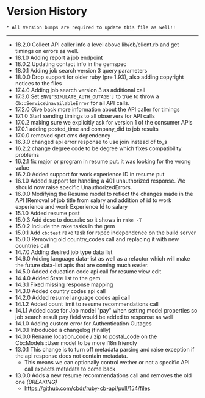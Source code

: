 Version History
====
    * All Version bumps are required to update this file as well!!
----

* 18.2.0 Collect API caller info a level above lib/cb/client.rb and get timings on errors as well.
* 18.1.0 Adding report a job endpoint
* 18.0.2 Updating contact info in the gemspec
* 18.0.1 Adding job search version 3 query parameters
* 18.0.0 Drop support for older ruby (pre 1.93), also adding copyright notices to the files
* 17.4.0 Adding job search version 3 as additional call
* 17.3.0 Set `ENV['SIMULATE_AUTH_OUTAGE']` to true to throw a `Cb::ServiceUnavailableError` for all API calls.
* 17.2.0 Give back more information about the API caller for timings
* 17.1.0 Start sending timings to all observers for API calls
* 17.0.2 making sure we explicitly ask for version 1 of the consumer APIs
* 17.0.1 adding posted_time and company_did to job results
* 17.0.0 removed spot cms dependency
* 16.3.0 changed api error response to use join instead of to_s
* 16.2.2 change degree code to be degree which fixes compatibility problems
* 16.2.1 fix major or program in resume put. it was looking for the wrong value
* 16.2.0 Added support for work experience ID in resume put
* 16.1.0 Added support for handling a 401 unauthorized response. We should now raise specific UnauthorizedErrors.
* 16.0.0 Modifying the Resume model to reflect the changes made in the API (Removal of job title from salary and
        addition of id to work experience and work Experience Id to salary
* 15.1.0 Added resume post
* 15.0.3 Add desc to doc.rake so it shows in `rake -T`
* 15.0.2 Include the rake tasks in the gem
* 15.0.1 Add `cb:test` rake task for rspec independence on the build server
* 15.0.0 Removing old country_codes call and replacing it with new countries call
* 14.7.0 Adding desired job type data list
* 14.6.0 Adding language data-list as well as a refactor which will make the future
         data-list apis that are coming much easier.
* 14.5.0 Added education code api call for resume view edit
* 14.4.0 Added State list to the gem
* 14.3.1 Fixed missing response mapping
* 14.3.0 Added country codes api call
* 14.2.0 Added resume language codes api call
* 14.1.2 Added count limit to resume recommendations call
* 14.1.1 Added case for Job model "pay" when setting model properties
         so job search result pay field would be added to response as well
* 14.1.0 Adding custom error for Authentication Outages
* 14.0.1 Introduced a changelog (finally)
* 14.0.0 Rename location_code / zip to postal_code on the Cb::Models::User model to be more i18n friendly
* 13.0.1 This change is to turn off metadata parsing and raise exception if the api response does not contain metadata.
    * This means we can optionally control wether or not a specific API call expects metadata to come back   
* 13.0.0 Adds a new resume recommendations call and removes the old one *(BREAKING)*
    * https://github.com/cbdr/ruby-cb-api/pull/154/files
